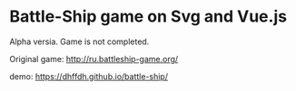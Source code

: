 # Battle-Ship game on Svg and Vue.js

Alpha versia. Game is not completed.

Original game: http://ru.battleship-game.org/

demo: https://dhffdh.github.io/battle-ship/

